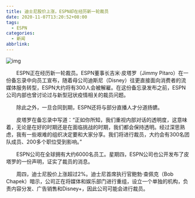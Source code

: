 ```yaml
---
title: 迪士尼股价上涨，ESPN却在经历新一轮裁员
date: 2020-11-07T13:20:52+08:00
tags:
  - ESPN
categories:
  - 新闻
abbrlink:
---
```


![img](https://cdn.jsdelivr.net/gh/yakeing/Documentation@main/Hexo/images/dd28-kcpxnwv7309069.jpg)

　　ESPN正在经历新一轮裁员。ESPN董事长吉米·皮塔罗（Jimmy Pitaro）在一份备忘录中向员工宣布，随着母公司迪斯尼（Disney）往更直接面向消费者的流媒体服务转型，ESPN大约将有300人会被解雇。在这份备忘录发布之前，ESPN公司内部也曾讨论过与新型冠状疫情相关的裁员问题。

　　除此之外，一旦合同到期，ESPN还将与部分直播人才分道扬镳。

　　皮塔罗在备忘录中写道：“正如你所知，我们重视内部对话的透明度，这意味着，无论是在好的时期还是在面临挑战的时期，我们都会保持透明。经过深思熟虑，我有一些艰难的组织决定要和大家分享。我们将进行裁员，大约会有300名团队成员、200多个职位受到影响。”

　　ESPN公司在全球拥有大约6000名员工。星期四，ESPN公司也公开发布了皮塔罗的一份声明，证实了裁员的消息。

　　周四，迪士尼股价上涨超过2%。迪士尼首席执行官鲍勃·查佩克（Bob Chapek）暗示，公司正在将媒体和娱乐部门进行重组，设立一个单独的机构，负责内容分发、广告销售和Disney+，因此公司可能会进行裁员。